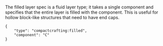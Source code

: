 The filled layer spec is a fluid layer type; it takes a single component and specifies that the entire layer is filled with the component. This is useful for hollow block-like structures that need to have end caps.

```jsonc
{
    "type": "compactcrafting:filled",
    "component": "C"
}
```